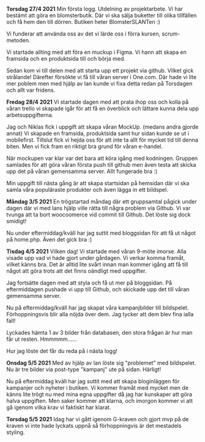 
**Torsdag 27/4 2021**
Min första logg. 
Utdelning av projektarbete. 
Vi har bestämt att göra en blomsterbutik. Där vi ska sälja buketter till olika tillfällen och få hem den till dörren. 
Butiken heter BlomsterSLANTen :) 

Vi funderar att använda oss av det vi lärde oss i förra kursen, scrum-metoden. 

Vi startade allting med att föra en muckup i Figma. Vi hann att skapa en framsida och en produktsida till och börja med. 

Sedan kom vi till delen med att starta upp ett projekt via github. Vilket gick strålande!
Därefter försökte vi få till våran server i One.com. Där hade vi lite mer poblem men med hjälp av Ian kunde vi fixa detta redan på Torsdagen och allt var fridens.

**Fredag 28/4 2021**
Vi startade dagen med att prata ihop oss och kolla på våran trello vi skapade igår för att få en överblick och lättare kunna dela upp arbetsuppgifterna. 

Jag och Niklas fick i uppgift att skapa våran MockUp. (medans andra gjorde annat) Vi skapade en framsida, produktsida samt hur sidan kunde se ut i mobilefirst. Tillslut fick vi hejda oss för att inte ta allt för mycket tid till denna biten. Men vi fick fram en riktigt bra grund för våran e-handel. 

När mockupen var klar var det bara att köra igång med kodningen. Gruppen samlades för att göra våran första push till github men även testa att skicka upp det på våran gemensamma server. Allt fungerade bra :) 

Min uppgift till nästa gång är att skapa startsidan på hemsidan där vi ska samla våra populäraste produkter och även lägga in ett bildspel. 

**Måndag 3/5 2021**
En trögstartad måndag där ett gruppsamtal pågick under dagen där vi med Ians hjälp ville rätta till några problem via Github.
Vi var tvunga att ta bort woocoomerce vid commit till Github. Det löste sig dock smidigt!

Nu under eftermiddag/kväll har jag suttit med bloggsidan för att få ut något på home.php. Även det gick bra :) 

**Tisdag 4/5 2021**
Vilken dag! Vi startade med våran 9-möte imorse. Alla visade upp vad vi hade gjort under gårdagen. Vi verkar komma framåt, vilket känns bra. Det är alltid lite svårt innan man kommer igång att få till något att göra trots att det finns oändligt med uppgifter. 

Jag fortsätte dagen med att styla och få ut mer på bloggsidan. På eftermiddagen pushade vi upp till Github, och skickade upp det till våran gemensamma server. 

Nu på eftermiddag/kväll har jag skapat våra kampanjbilder till bildspelet. Förhoppningsvis blir alla nöjda över dem. Jag tycker att dem blev fina ialla fall! 

Lyckades hämta 1 av 3 bilder från databasen, den stora frågan är hur man får ut resten. Hmmmmm......


Hur jag löste det får du reda på i nästa logg!

**Onsdag 5/5 2021**
Med av hjälp av Ian löste sig "problemet" med bildspelet. Nu är tre bilder via post-type "kampanj" ute på sidan. Härligt! 

Nu på eftermiddag kväll har jag suttit med att skapa bloginläggen för kampanjer och nyheter i butiken. Vi kommer framåt med mycket men de känns lite trögt nu med mina egna uppgifter då jag har kunskaper att göra halva uppgiften. 
Men saker kommer att klarna, och imorgon kommer vi att gå igenom vilka krav vi faktiskt har klarat. 

**Torsdag 5/5 2021**
Idag har vi gått igenom G-kraven och gjort mvp på de kraven vi inte hade lyckats uppnå så förhoppningvis är det mestadels styling. 